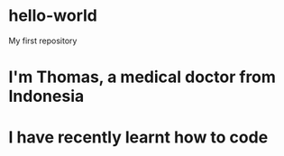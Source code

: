 # hello-world
My first repository
# I'm Thomas, a medical doctor from Indonesia
# I have recently learnt how to code
